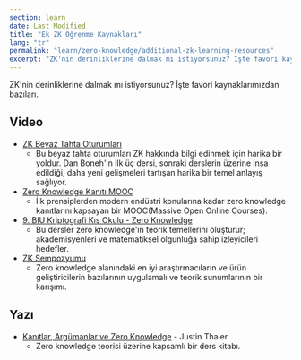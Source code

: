 ```yaml
---
section: learn
date: Last Modified
title: "Ek ZK Öğrenme Kaynakları"
lang: "tr"
permalink: "learn/zero-knowledge/additional-zk-learning-resources"
excerpt: "ZK'nin derinliklerine dalmak mı istiyorsunuz? İşte favori kaynaklarımızdan bazıları."
---
```


ZK'nin derinliklerine dalmak mı istiyorsunuz? İşte favori kaynaklarımızdan bazıları.

## Video

- [ZK Beyaz Tahta Oturumları](https://youtube.com/playlist?list=PLj80z0cJm8QErn3akRcqvxUsyXWC81OGq)
  - Bu beyaz tahta oturumları ZK hakkında bilgi edinmek için harika bir yoldur. Dan Boneh'in ilk üç dersi, sonraki derslerin üzerine inşa edildiği, daha yeni gelişmeleri tartışan harika bir temel anlayış sağlıyor.
- [Zero Knowledge Kanıtı MOOC](https://youtube.com/playlist?list=PLS01nW3Rtgor_yJmQsGBZAg5XM4TSGpPs)
  - İlk prensiplerden modern endüstri konularına kadar zero knowledge kanıtlarını kapsayan bir MOOC(Massive Open Online Courses).
- [9. BIU Kriptografi Kış Okulu - Zero Knowledge](https://youtube.com/playlist?list=PL8Vt-7cSFnw29cLUVqAIuMlg1QJ-szV0K)
  - Bu dersler zero knowledge'ın teorik temellerini oluşturur; akademisyenleri ve matematiksel olgunluğa sahip izleyicileri hedefler.
- [ZK Sempozyumu](https://www.youtube.com/playlist?list=PLrzRr7okCcmbAlgYpuFjzUJv8tAyowDQY)
  - Zero knowledge alanındaki en iyi araştırmacıların ve ürün geliştiricilerin bazılarının uygulamalı ve teorik sunumlarının bir karışımı.

## Yazı

- [Kanıtlar, Argümanlar ve Zero Knowledge](https://people.cs.georgetown.edu/jthaler/ProofsArgsAndZK.html) - Justin Thaler
  - Zero knowledge teorisi üzerine kapsamlı bir ders kitabı.
